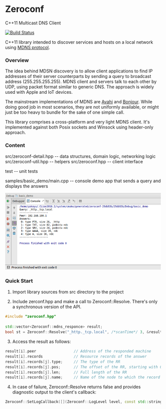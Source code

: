 # Zeroconf
C++11 Multicast DNS Client

[![Build Status](https://api.travis-ci.org/yvz/zeroconf.svg?branch=master)](https://travis-ci.org/yvz/zeroconf)

C++11 library intended to discover services and hosts on a local network using [MDNS protocol](https://en.wikipedia.org/wiki/Multicast_DNS).

### Overview

The idea behind MDSN discovery is to allow client applications to find IP addresses of their server counterparts by sending a query to broadcast address (255.255.255.255). MDNS client and servers talk to each other by UDP, using packet format similar to generic DNS. The approach is widely used with Apple and IoT devices.

The mainstream implementations of MDNS are [Avahi](https://en.wikipedia.org/wiki/Avahi_(software)) and [Bonjour](https://en.wikipedia.org/wiki/Bonjour_(software)).
While doing good job in most scenarios, they are not uniformly available, or might just be too heavy to bundle for the sake of one simple call.

This library comprises a cross-platform and very light MDNS client. It's implemented against both Posix sockets and Winsock using header-only approach.

### Content

src/zeroconf-detail.hpp -- data structures, domain logic, networking logic
src/zeroconf-util.hpp -- helpers
src/zeroconf.hpp -- client interface

test -- unit tests

samples/basic_demo/main.cpp -- console demo app that sends a query and displays the answers

![basic_demo](/samples/basic_demo/screenshot.png?raw=true)

### Quick Start

1. Import library sources from src directory to the project

2. Include zerconf.hpp and make a call to Zeroconf::Resolve. There's only a synchronous version of the API. 

```c++
#include "zeroconf.hpp"

std::vector<Zeroconf::mdns_responce> result;
bool st = Zeroconf::Resolve("_http._tcp.local", /*scanTime*/ 3, &result);
```

3. Access the result as follows:

```c++
result[i].peer                 // Address of the responded machine
result[i].records              // Resource records of the answer
result[i].records[j].type;     // The type of the RR
result[i].records[j].pos;      // The offset of the RR, starting with 0xC0 
result[i].records[j].len;      // Full length of the RR
result[i].records[j].name;     // Name of the node to which the record belongs
```

4. In case of failure, Zeroconf::Resolve returns false and provides diagnostic output to the client's callback:

```c++
Zeroconf::SetLogCallback([](Zeroconf::LogLevel level, const std::string& message) { ... });
```
